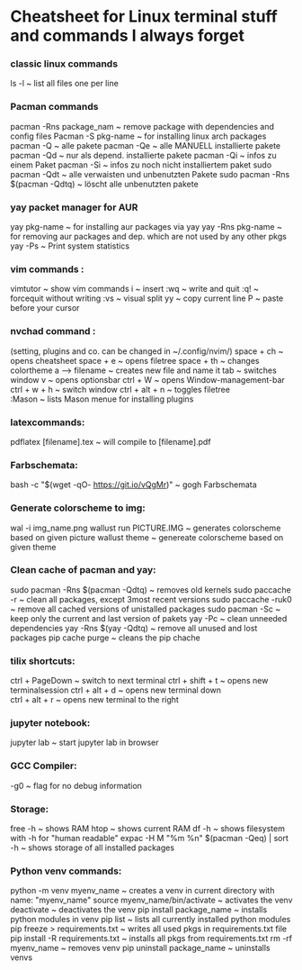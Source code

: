 # Cheatsheet for Linux terminal stuff and commands I always forget

### classic linux commands
ls -l ~ list all files one per line

### Pacman commands 
pacman -Rns package_nam ~ remove package with dependencies and config files 
Pacman -S pkg-name ~ for installing linux arch packages
pacman -Q   ~ alle pakete
pacman -Qe  ~ alle MANUELL installierte pakete
pacman -Qd  ~ nur als depend. installierte pakete
pacman -Qi  ~ infos zu einem Paket
pacman -Si  ~ infos zu noch nicht installiertem paket
sudo pacman -Qdt    ~ alle verwaisten und unbenutzten Pakete
sudo pacman -Rns $(pacman -Qdtq)    ~ löscht alle unbenutzten pakete

### yay packet manager for AUR
yay pkg-name ~ for installing aur packages via yay
yay -Rns pkg-name ~ for removing aur packages and dep. which are not used by any other pkgs
yay -Ps ~ Print system statistics

### vim commands :
vimtutor ~ show vim commands
i ~ insert
:wq ~ write and quit
:q! ~ forcequit without writing
:vs ~ visual split
yy ~ copy current line
P ~ paste before your cursor

### nvchad command : 
(setting, plugins and co. can be changed in ~/.config/nvim/)
space + ch  ~ opens cheatsheet
space + e   ~ opens filetree
space + th  ~ changes colortheme
a  --> filename    ~ creates new file and name it 
tab     ~ switches window
v   ~ opens optionsbar
ctrl + W    ~ opens Window-management-bar
ctrl + w + h    ~ switch window
ctrl + alt + n  ~ toggles filetree  
:Mason          ~ lists Mason menue for installing plugins

### latexcommands:
pdflatex [filename].tex     ~ will compile to [filename].pdf

### Farbschemata: 
bash -c  "$(wget -qO- https://git.io/vQgMr)"  ~ gogh Farbschemata

### Generate colorscheme to img:
wal -i img_name.png
wallust run PICTURE.IMG     ~ generates colorscheme based on given picture 
wallust theme <Themename>   ~ genereate colorscheme based on given theme

### Clean cache of pacman and yay:
sudo pacman -Rns $(pacman -Qdtq)    ~ removes old kernels
sudo paccache -r  ~ clean all packages, except 3most recent versions
sudo paccache -ruk0  ~ remove all cached versions of unistalled packages
sudo pacman -Sc  ~ keep only the current and last version of pakets
yay -Pc  ~ clean unneeded dependencies
yay -Rns $(yay -Qdtq)   ~ remove all unused and lost packages
pip cache purge         ~ cleans the pip chache


### tilix shortcuts:
ctrl + PageDown ~ switch to next terminal
ctrl + shift + t    ~ opens new terminalsession
ctrl + alt + d      ~ opens new terminal down  
ctrl + alt + r      ~ opens new terminal to the right

### jupyter notebook:
jupyter lab ~ start jupyter lab in browser

### GCC Compiler:
-g0         ~ flag for no debug information

### Storage:
free -h     ~ shows RAM
htop        ~ shows current RAM
df -h       ~ shows filesystem with -h for "human readable"
expac -H M "%m %n" $(pacman -Qeq) | sort -h     ~ shows storage of all installed packages

### Python venv commands: 
python -m venv myenv_name         ~ creates a venv in current directory with name: "myenv_name"
source myenv_name/bin/activate    ~ activates the venv
deactivate                        ~ deactivates the venv
pip install package_name          ~ installs python modules in venv
pip list                          ~ lists all currently installed python modules
pip freeze > requirements.txt     ~ writes all used pkgs in requirements.txt file
pip install -R requirements.txt   ~ installs all pkgs from requirements.txt 
rm -rf myenv_name                 ~ removes venv
pip uninstall package_name        ~ uninstalls venvs

